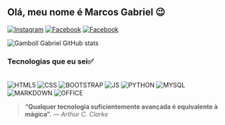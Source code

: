 ## Olá, meu nome é Marcos Gabriel 😉

[![Instagram](https://img.shields.io/badge/Instagram-E4405F?style=for-the-badge&logo=instagram&logoColor=white)](https://www.instagram.com/marcos_gabriel_d.f/)  [![Facebook](https://img.shields.io/badge/Facebook-1877F2?style=for-the-badge&logo=facebook&logoColor=white)](https://www.facebook.com/profile.php?id=100075214742550)  [![Facebook](https://img.shields.io/badge/LinkedIn-0077B5?style=for-the-badge&logo=linkedin&logoColor=white)](https://www.linkedin.com/in/marcos-gabriel-34ba07295/)

![Gamboll Gabriel GitHub stats](https://github-readme-stats.vercel.app/api?username=GambollGabriel&show_icons=true&theme=tokyonight)

### Tecnologias que eu sei✅

<div style="display: inline_block"><br/>
    <img align="center" alt="HTML5" src="https://img.shields.io/badge/HTML5-E34F26?style=for-the-badge&logo=html5&logoColor=white" />
    <img align="center" alt="CSS" src="https://img.shields.io/badge/CSS3-1572B6?style=for-the-badge&logo=css3&logoColor=white" />
    <img align="center" alt="BOOTSTRAP" src="https://img.shields.io/badge/Bootstrap-563D7C?style=for-the-badge&logo=bootstrap&logoColor=white" />
    <img align="center" alt="JS" src="https://img.shields.io/badge/JavaScript-F7DF1E?style=for-the-badge&logo=javascript&logoColor=black" />
    <img align="center" alt="PYTHON" src="https://img.shields.io/badge/Python-14354C?style=for-the-badge&logo=python&logoColor=white" />
    <img align="center" alt="MYSQL" src="https://img.shields.io/badge/MySQL-00000F?style=for-the-badge&logo=mysql&logoColor=white" />
    <img align="center" alt="MARKDOWN" src="https://img.shields.io/badge/Markdown-000000?style=for-the-badge&logo=markdown&logoColor=white" />
    <img align="center" alt="OFFICE" src="https://img.shields.io/badge/Microsoft_Office-D83B01?style=for-the-badge&logo=microsoft-office&logoColor=white" /> <br/>
</div>

>**“Qualquer tecnologia suficientemente avançada é equivalente à mágica”.**  _— Arthur C. Clarke_
